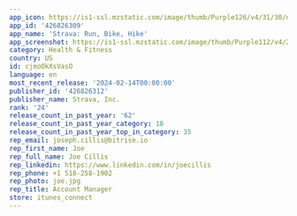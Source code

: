 ```yaml
---
app_icon: https://is1-ssl.mzstatic.com/image/thumb/Purple126/v4/31/30/d7/3130d781-3460-e295-943b-7df3f3e34cd5/AppIcon-0-0-1x_U007ephone-0-0-85-220.png/1024x1024bb.png
app_id: '426826309'
app_name: 'Strava: Run, Bike, Hike'
app_screenshot: https://is1-ssl.mzstatic.com/image/thumb/Purple112/v4/24/32/3f/24323fe1-9fcd-ec02-9679-b3e265606c3d/61b516fd-f37c-4f5a-b78e-f39eb1027a93_App-Store-Primary-en-US-Card-02.png/1284x2778bb.png
category: Health & Fitness
country: US
id: cjmoOkXsVasO
language: en
most_recent_release: '2024-02-14T00:00:00'
publisher_id: '426826312'
publisher_name: Strava, Inc.
rank: '24'
release_count_in_past_year: '62'
release_count_in_past_year_category: 18
release_count_in_past_year_top_in_category: 35
rep_email: joseph.cillis@bitrise.io
rep_first_name: Joe
rep_full_name: Joe Cillis
rep_linkedin: https://www.linkedin.com/in/joecillis
rep_phone: +1 518-258-1902
rep_photo: joe.jpg
rep_title: Account Manager
store: itunes_connect
---
```

